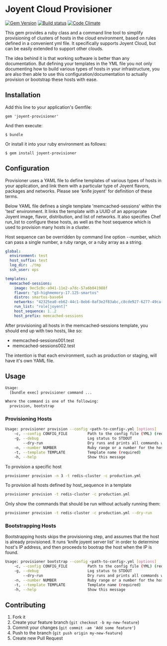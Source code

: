 # Joyent Cloud Provisioner

[![Gem Version](https://badge.fury.io/rb/joyent-provisioner.png)](http://badge.fury.io/rb/joyent-provisioner)
[![Build status](https://secure.travis-ci.org/wanelo/joyent-provisioner.png)](http://travis-ci.org/wanelo/joyent-provisioner)
[![Code Climate](https://codeclimate.com/github/wanelo/joyent-provisioner.png)](https://codeclimate.com/github/wanelo/joyent-provisioner)

This gem provides a ruby class and a command line tool to simplify provisioning of clusters of hosts in the
cloud environment, based on rules defined in a convenient yml file. It specifically supports Joyent Cloud,
but can be easily extended to support other clouds.

The idea behind it is that working software is better than any documentation. But defining your templates
in the YML file you not only documenting how to build various types of hosts in your infrastructure,
you are also then able to use this configuration/documentation to actually provision or bootstrap these hosts
with ease.

## Installation

Add this line to your application's Gemfile:

    gem 'joyent-provisioner'

And then execute:

    $ bundle

Or install it into your ruby environment as follows:

    $ gem install joyent-provisioner

## Configuration

Provisioner uses a YAML file to define templates of various types of hosts in your application, and
link them with a particular type of Joyent flavors, packages and networks.  Please see 'knife joyent' for
definition of these terms.

Below YAML file defines a single template 'memcached-sessions' within the 'test' environment. It
links the template with a UUID of an appropriate Joyent image, flavor, distribution, and list of
networks. It also specifies Chef run_list to configure these hosts, as well as the host sequence
which is used to provision many hosts in a cluster.

Host sequence can be overridden by command line option --number, which can pass a single number, a ruby
range, or a ruby array as a string.

```yaml
global:
  environment: test
  host_suffix: test
  log_dir: ./tmp
  ssh_user: ops

templates:
  memcached-sessions:
    image: 9ec5c0c-a941-11e2-a7dc-57a6b041988f
    flavor: "g3-highmemory-17.125-smartos"
    distro: smartos-base64
    networks: "42325ea0-eb62-44c1-8eb6-0af3e2f83abc,c8cde927-6277-49ca-82a3-741e8b23b02f"
    run_list: "role[joyent]"
    host_sequence: 1..2
    host_prefix: memcached-sessions
```

After provisioning all hosts in the memcached-sessions template, you should end up with two hosts, like so:

 * memcached-sessions001.test
 * memcached-sessions002.test

The intention is that each environment, such as production or staging, will have it's own YAML file.

## Usage

```bash
Usage:
  [bundle exec] provisioner command ...

Where the command is one of the following:
  provision, bootstrap
```

### Provisioning Hosts

```bash
Usage: provisioner provision --config <path-to-config>.yml [options]
    -c, --config CONFIG_FILE         Path to the config file (YML) (required)
    -g, --debug                      Log status to STDOUT
        --dry-run                    Dry runs and prints all commands without executing them
    -n, --number NUMBER              Ruby range or a number for the host, ie 3 or 1..3 or [2,4,6]
    -t, --template TEMPLATE          Template name (required)
    -h, --help                       Show this message
```

To provision a specific host

```bash
provisioner provision -n 3 -t redis-cluster -c production.yml
```

To provision all hosts defined by host_sequence in a template

```bash
provisioner provision -t redis-cluster -c production.yml
```

Only show the commands that should be run without actually running them:

```bash
provisioner provision -t redis-cluster -c production.yml --dry-run
```

### Bootstrapping Hosts

Bootstrapping hosts skips the provisioning step, and assumes that the host is already provisioned.
It runs 'knife joyent server list' in order to determine host's IP address, and then proceeds
to bootrap the host when the IP is found.

```bash
Usage: provisioner bootstrap --config <path-to-config>.yml [options]
    -c, --config CONFIG_FILE         Path to the config file (YML) (required)
    -g, --debug                      Log status to STDOUT
        --dry-run                    Dry runs and prints all commands without executing them
    -n, --number NUMBER              Ruby range or a number for the host, ie 3 or 1..3 or [2,4,6]
    -t, --template TEMPLATE          Template name (required)
    -h, --help                       Show this message
```

## Contributing

1. Fork it
2. Create your feature branch (`git checkout -b my-new-feature`)
3. Commit your changes (`git commit -am 'Add some feature'`)
4. Push to the branch (`git push origin my-new-feature`)
5. Create new Pull Request

